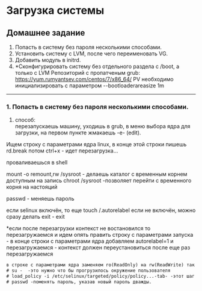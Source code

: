 # Загрузка системы
## Домашнее задание
1. Попасть в систему без пароля несколькими способами.
2. Установить систему с LVM, после чего переименовать VG.
3. Добавить модуль в initrd.
4. *Сконфигурировать систему без отдельного раздела с /boot, а только с LVM Репозиторий с пропатченым grub: https://yum.rumyantsev.com/centos/7/x86_64/ PV необходимо инициализировать с параметром --bootloaderareasize 1m

---
### 1. Попасть в систему без пароля несколькими способами.

1. способ:  
перезапускаешь машину, уходишь в grub, в меню выбора ядра для загрузки, на первом пункте жмакаешь -e- (edit).
 
Ищем строку с параметрами ядра linux, в конце этой строки пишешь rd.break 
потом  ctrl+x - идет перезагрузка...

проваливаешься в shell

mount -o remount,rw /sysroot - делаешь каталог с временным корнем доступным на запись
chroot /sysroot -позволяет перейти с временного корня на настояций

passwd - меняешь пароль

если selinux включён, то еще touch /.autorelabel
если не включён, можно сразу делать exit - exit


*если после перезагрузки контекст не востановился то перезагружаемся и идем опять править строку с параметрами запуска - в конце строки с параметрами ядра добавляем autorelabel=1
и перезагружаемся - контекст должен переустановиться
после еще раз перезагружаемся


~~~~~~~~ 2 способ
в строке с параметрами ядра заменяем ro(ReadOnly) на rw(ReadWrite) так же после дописываем init=/bin/bash -так вместо системы инициализации запуститься оболочка bash после нажимаем -ctrl+x-
# su -  -это нужно что бы прогрузилось окружение пользователя
# load_policy -i /etc/selinux/targeted/policy/policy...-tab- -этот шаг нужен на системах где cтоит selinux, она загрузит политики
# passwd -поменять пароль, указав новый пароль дважды.